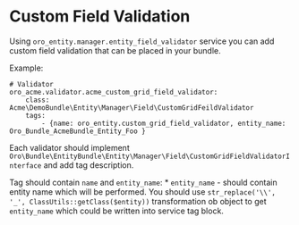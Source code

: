 Custom Field Validation
=======================

Using `oro_entity.manager.entity_field_validator` service you can add custom field validation that can be placed in your bundle.

Example:

    # Validator
    oro_acme.validator.acme_custom_grid_field_validator:
        class: Acme\DemoBundle\Entity\Manager\Field\CustomGridFeildValidator
        tags:
            - {name: oro_entity.custom_grid_field_validator, entity_name: Oro_Bundle_AcmeBundle_Entity_Foo }

Each validator should implement `Oro\Bundle\EntityBundle\Entity\Manager\Field\CustomGridFieldValidatorInterface` and 
add tag description. 

Tag should contain `name` and `entity_name`:
    * `entity_name` - should contain entity name which will be performed. You should use `str_replace('\\', '_', ClassUtils::getClass($entity))` transformation ob object to get `entity_name` which could be written into service tag block.
